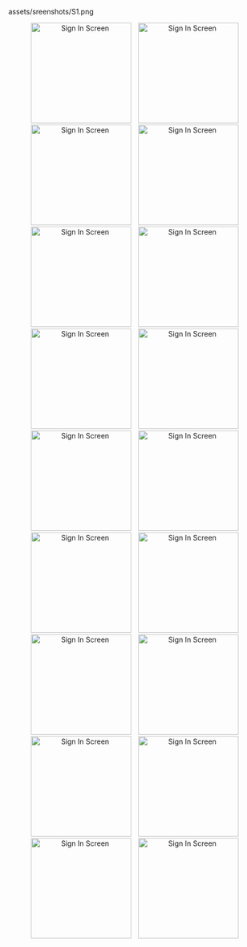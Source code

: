 assets/sreenshots/S1.png


<p align="center">
  <img src="https://raw.githubusercontent.com/YoushahAnjumCh/zibzoApp/main/assets/sreenshots/S1.png" alt="Sign In Screen" width="200" style="display: inline-block; margin: 0 5px;" />
  <img src="https://raw.githubusercontent.com/YoushahAnjumCh/zibzoApp/main/assets/sreenshots/S2.png" alt="Sign In Screen" width="200" style="display: inline-block; margin: 0 5px;" />
  <img src="https://raw.githubusercontent.com/YoushahAnjumCh/zibzoApp/main/assets/sreenshots/S3.png" alt="Sign In Screen" width="200" style="display: inline-block; margin: 0 5px;" />
  <img src="https://raw.githubusercontent.com/YoushahAnjumCh/zibzoApp/main/assets/sreenshots/S4.png" alt="Sign In Screen" width="200" style="display: inline-block; margin: 0 5px;" />
  <img src="https://raw.githubusercontent.com/YoushahAnjumCh/zibzoApp/main/assets/sreenshots/S5.png" alt="Sign In Screen" width="200" style="display: inline-block; margin: 0 5px;" />
  <img src="https://raw.githubusercontent.com/YoushahAnjumCh/zibzoApp/main/assets/sreenshots/S6.png" alt="Sign In Screen" width="200" style="display: inline-block; margin: 0 5px;" />
  <img src="https://raw.githubusercontent.com/YoushahAnjumCh/zibzoApp/main/assets/sreenshots/S7.png" alt="Sign In Screen" width="200" style="display: inline-block; margin: 0 5px;" />
  <img src="https://raw.githubusercontent.com/YoushahAnjumCh/zibzoApp/main/assets/sreenshots/S8.png" alt="Sign In Screen" width="200" style="display: inline-block; margin: 0 5px;" />
  <img src="https://raw.githubusercontent.com/YoushahAnjumCh/zibzoApp/main/assets/sreenshots/S9.png" alt="Sign In Screen" width="200" style="display: inline-block; margin: 0 5px;" />
  <img src="https://raw.githubusercontent.com/YoushahAnjumCh/zibzoApp/main/assets/sreenshots/S10.png" alt="Sign In Screen" width="200" style="display: inline-block; margin: 0 5px;" />
  <img src="https://raw.githubusercontent.com/YoushahAnjumCh/zibzoApp/main/assets/sreenshots/S11.png" alt="Sign In Screen" width="200" style="display: inline-block; margin: 0 5px;" />
  <img src="https://raw.githubusercontent.com/YoushahAnjumCh/zibzoApp/main/assets/sreenshots/S12.png" alt="Sign In Screen" width="200" style="display: inline-block; margin: 0 5px;" />
  <img src="https://raw.githubusercontent.com/YoushahAnjumCh/zibzoApp/main/assets/sreenshots/S13.png" alt="Sign In Screen" width="200" style="display: inline-block; margin: 0 5px;" />
  <img src="https://raw.githubusercontent.com/YoushahAnjumCh/zibzoApp/main/assets/sreenshots/S14.png" alt="Sign In Screen" width="200" style="display: inline-block; margin: 0 5px;" />
  <img src="https://raw.githubusercontent.com/YoushahAnjumCh/zibzoApp/main/assets/sreenshots/S15.png" alt="Sign In Screen" width="200" style="display: inline-block; margin: 0 5px;" />
  <img src="https://raw.githubusercontent.com/YoushahAnjumCh/zibzoApp/main/assets/sreenshots/S20.png" alt="Sign In Screen" width="200" style="display: inline-block; margin: 0 5px;" />
  <img src="https://raw.githubusercontent.com/YoushahAnjumCh/zibzoApp/main/assets/sreenshots/S18.png" alt="Sign In Screen" width="200" style="display: inline-block; margin: 0 5px;" />
  <img src="https://raw.githubusercontent.com/YoushahAnjumCh/zibzoApp/main/assets/sreenshots/S17.png" alt="Sign In Screen" width="200" style="display: inline-block; margin: 0 5px;" />
  
  
</p>
